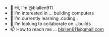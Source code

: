 - 👋 Hi, I’m @blallen911
- 👀 I’m interested in ... building computers
- 🌱 I’m currently learning .coding..
- 💞️ I’m looking to collaborate on ...builds 
- 📫 How to reach me ... blallen911@gmail.com


<!---
blallen911/blallen911 is a ✨ special ✨ repository because its `README.md` (this file) appears on your GitHub profile.
You can click the Preview link to take a look at your changes.
--->
